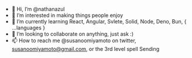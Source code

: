 - 👋 Hi, I’m @nathanazul
- 👀 I’m interested in making things people enjoy
- 🌱 I’m currently learning React, Angular, Svlete, Solid, Node, Deno, Bun, { ...languages }
- 💞️ I’m looking to collaborate on anything, just ask :)
- 📫 How to reach me @susanoomiyamoto on twitter, susanoomiyamoto@gmail.com, or the 3rd level spell Sending

<!---
nathanazul/nathanazul is a ✨ special ✨ repository because its `README.md` (this file) appears on your GitHub profile.
You can click the Preview link to take a look at your changes.
--->
